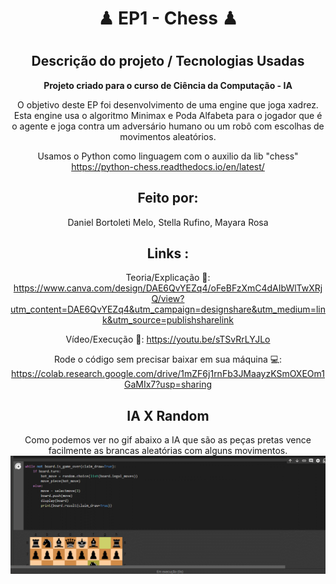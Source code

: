 <div align="center">
<h1 align="center"<strong> ♟ EP1 - Chess ♟ </strong></h1>
<div align="center">
<h1 align="center"<strong>  </strong></h1>

<h2 align="center"><strong>Descrição do projeto / Tecnologias Usadas</strong></h2>

<p><strong>Projeto criado para o curso de Ciência da Computação - IA </strong>


O objetivo deste EP foi desenvolvimento de uma engine que joga xadrez. Esta engine usa o algoritmo Minimax e Poda Alfabeta para o jogador que é o agente e joga contra um adversário humano ou um robô com escolhas de movimentos aleatórios.<br>
  
Usamos o Python como linguagem com o auxilio da lib "chess" https://python-chess.readthedocs.io/en/latest/

<h2 align="center"><strong>Feito por:</strong></h2>
  Daniel Bortoleti Melo, Stella Rufino, Mayara Rosa

<h2 align="center"><strong>Links :</strong></h2>

Teoria/Explicação 📝: https://www.canva.com/design/DAE6QvYEZq4/oFeBFzXmC4dAIbWlTwXRjQ/view?utm_content=DAE6QvYEZq4&utm_campaign=designshare&utm_medium=link&utm_source=publishsharelink

Vídeo/Execução 🎥: https://youtu.be/sTSvRrLYJLo

Rode o código sem precisar baixar em sua máquina 💻: https://colab.research.google.com/drive/1mZF6j1rnFb3JMaayzKSmOXEOm1GaMIx7?usp=sharing  

<h2 align="center"><strong>IA X Random</strong></h2>
Como podemos ver no gif abaixo a IA que são as peças pretas vence facilmente as brancas aleatórias com alguns movimentos.<br>
<img align="center" src="chess.gif">
</div>


